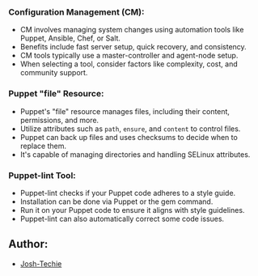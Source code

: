 ### Configuration Management (CM):

- CM involves managing system changes using automation tools like Puppet, Ansible, Chef, or Salt.
- Benefits include fast server setup, quick recovery, and consistency.
- CM tools typically use a master-controller and agent-node setup.
- When selecting a tool, consider factors like complexity, cost, and community support.

### Puppet "file" Resource:

- Puppet's "file" resource manages files, including their content, permissions, and more.
- Utilize attributes such as `path`, `ensure`, and `content` to control files.
- Puppet can back up files and uses checksums to decide when to replace them.
- It's capable of managing directories and handling SELinux attributes.

### Puppet-lint Tool:

- Puppet-lint checks if your Puppet code adheres to a style guide.
- Installation can be done via Puppet or the gem command.
- Run it on your Puppet code to ensure it aligns with style guidelines.
- Puppet-lint can also automatically correct some code issues.


## Author:
- [Josh-Techie](https://github.com/Josh-techie)
